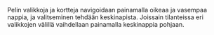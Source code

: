 Pelin valikkoja ja kortteja navigoidaan painamalla oikeaa ja vasempaa nappia, ja
valitseminen tehdään keskinapista. Joissain tilanteissa eri valikkojen välillä vaihdellaan
painamalla keskinappia pohjaan.
